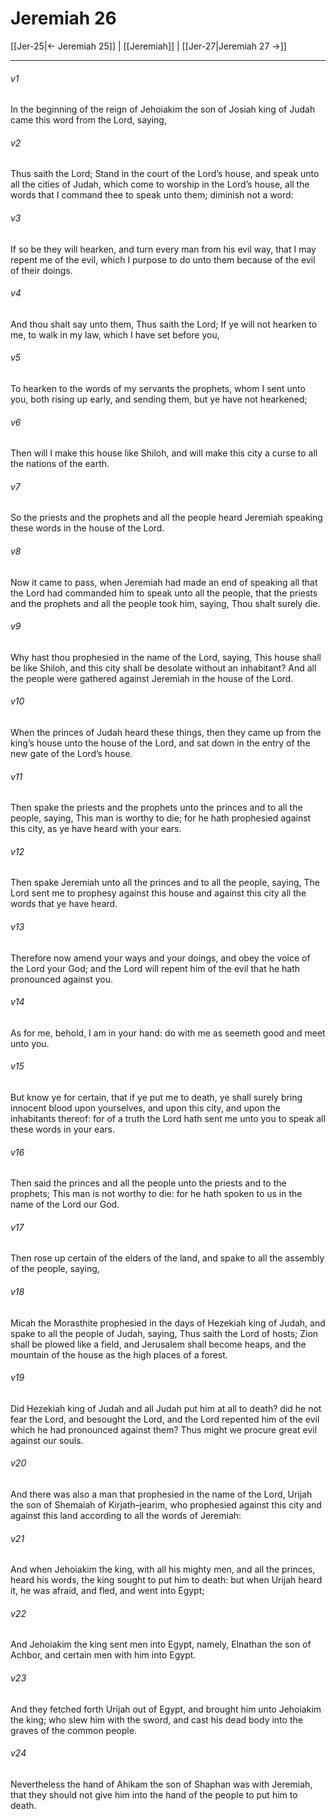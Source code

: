 # Jeremiah 26

[[Jer-25|← Jeremiah 25]] | [[Jeremiah]] | [[Jer-27|Jeremiah 27 →]]
***

###### v1
In the beginning of the reign of Jehoiakim the son of Josiah king of Judah came this word from the Lord, saying,
###### v2
Thus saith the Lord; Stand in the court of the Lord’s house, and speak unto all the cities of Judah, which come to worship in the Lord’s house, all the words that I command thee to speak unto them; diminish not a word:
###### v3
If so be they will hearken, and turn every man from his evil way, that I may repent me of the evil, which I purpose to do unto them because of the evil of their doings.
###### v4
And thou shalt say unto them, Thus saith the Lord; If ye will not hearken to me, to walk in my law, which I have set before you,
###### v5
To hearken to the words of my servants the prophets, whom I sent unto you, both rising up early, and sending them, but ye have not hearkened;
###### v6
Then will I make this house like Shiloh, and will make this city a curse to all the nations of the earth.
###### v7
So the priests and the prophets and all the people heard Jeremiah speaking these words in the house of the Lord.
###### v8
Now it came to pass, when Jeremiah had made an end of speaking all that the Lord had commanded him to speak unto all the people, that the priests and the prophets and all the people took him, saying, Thou shalt surely die.
###### v9
Why hast thou prophesied in the name of the Lord, saying, This house shall be like Shiloh, and this city shall be desolate without an inhabitant? And all the people were gathered against Jeremiah in the house of the Lord.
###### v10
When the princes of Judah heard these things, then they came up from the king’s house unto the house of the Lord, and sat down in the entry of the new gate of the Lord’s house.
###### v11
Then spake the priests and the prophets unto the princes and to all the people, saying, This man is worthy to die; for he hath prophesied against this city, as ye have heard with your ears.
###### v12
Then spake Jeremiah unto all the princes and to all the people, saying, The Lord sent me to prophesy against this house and against this city all the words that ye have heard.
###### v13
Therefore now amend your ways and your doings, and obey the voice of the Lord your God; and the Lord will repent him of the evil that he hath pronounced against you.
###### v14
As for me, behold, I am in your hand: do with me as seemeth good and meet unto you.
###### v15
But know ye for certain, that if ye put me to death, ye shall surely bring innocent blood upon yourselves, and upon this city, and upon the inhabitants thereof: for of a truth the Lord hath sent me unto you to speak all these words in your ears.
###### v16
Then said the princes and all the people unto the priests and to the prophets; This man is not worthy to die: for he hath spoken to us in the name of the Lord our God.
###### v17
Then rose up certain of the elders of the land, and spake to all the assembly of the people, saying,
###### v18
Micah the Morasthite prophesied in the days of Hezekiah king of Judah, and spake to all the people of Judah, saying, Thus saith the Lord of hosts; Zion shall be plowed like a field, and Jerusalem shall become heaps, and the mountain of the house as the high places of a forest.
###### v19
Did Hezekiah king of Judah and all Judah put him at all to death? did he not fear the Lord, and besought the Lord, and the Lord repented him of the evil which he had pronounced against them? Thus might we procure great evil against our souls.
###### v20
And there was also a man that prophesied in the name of the Lord, Urijah the son of Shemaiah of Kirjath–jearim, who prophesied against this city and against this land according to all the words of Jeremiah:
###### v21
And when Jehoiakim the king, with all his mighty men, and all the princes, heard his words, the king sought to put him to death: but when Urijah heard it, he was afraid, and fled, and went into Egypt;
###### v22
And Jehoiakim the king sent men into Egypt, namely, Elnathan the son of Achbor, and certain men with him into Egypt.
###### v23
And they fetched forth Urijah out of Egypt, and brought him unto Jehoiakim the king; who slew him with the sword, and cast his dead body into the graves of the common people.
###### v24
Nevertheless the hand of Ahikam the son of Shaphan was with Jeremiah, that they should not give him into the hand of the people to put him to death. 
